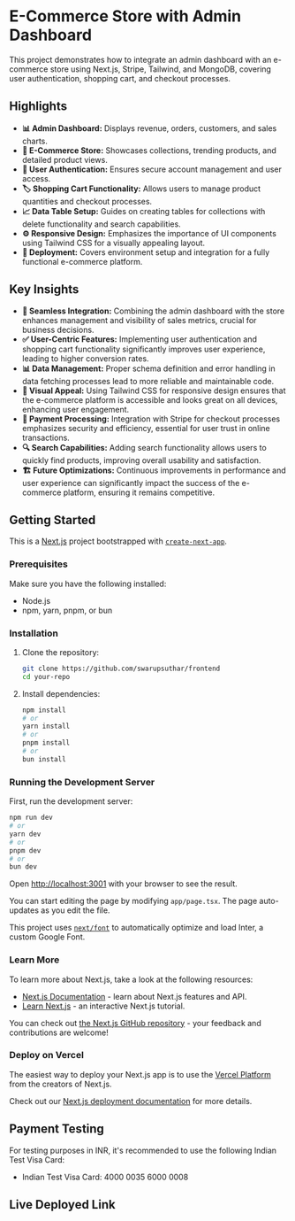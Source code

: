 # E-Commerce Store with Admin Dashboard

This project demonstrates how to integrate an admin dashboard with an e-commerce store using Next.js, Stripe, Tailwind, and MongoDB, covering user authentication, shopping cart, and checkout processes.

## Highlights

- **📊 Admin Dashboard:** Displays revenue, orders, customers, and sales charts.
- **🛒 E-Commerce Store:** Showcases collections, trending products, and detailed product views.
- **🔐 User Authentication:** Ensures secure account management and user access.
- **🏷️ Shopping Cart Functionality:** Allows users to manage product quantities and checkout processes.
- **📈 Data Table Setup:** Guides on creating tables for collections with delete functionality and search capabilities.
- **⚙️ Responsive Design:** Emphasizes the importance of UI components using Tailwind CSS for a visually appealing layout.
- **🚀 Deployment:** Covers environment setup and integration for a fully functional e-commerce platform.

## Key Insights

- **🔄 Seamless Integration:** Combining the admin dashboard with the store enhances management and visibility of sales metrics, crucial for business decisions.
- **✅ User-Centric Features:** Implementing user authentication and shopping cart functionality significantly improves user experience, leading to higher conversion rates.
- **📊 Data Management:** Proper schema definition and error handling in data fetching processes lead to more reliable and maintainable code.
- **🎨 Visual Appeal:** Using Tailwind CSS for responsive design ensures that the e-commerce platform is accessible and looks great on all devices, enhancing user engagement.
- **🔗 Payment Processing:** Integration with Stripe for checkout processes emphasizes security and efficiency, essential for user trust in online transactions.
- **🔍 Search Capabilities:** Adding search functionality allows users to quickly find products, improving overall usability and satisfaction.
- **🏗️ Future Optimizations:** Continuous improvements in performance and user experience can significantly impact the success of the e-commerce platform, ensuring it remains competitive.

## Getting Started

This is a [Next.js](https://nextjs.org/) project bootstrapped with [`create-next-app`](https://github.com/vercel/next.js/tree/canary/packages/create-next-app).

### Prerequisites

Make sure you have the following installed:
- Node.js
- npm, yarn, pnpm, or bun

### Installation

1. Clone the repository:
   ```bash
   git clone https://github.com/swarupsuthar/frontend
   cd your-repo
   ```

2. Install dependencies:
   ```bash
   npm install
   # or
   yarn install
   # or
   pnpm install
   # or
   bun install
   ```

### Running the Development Server

First, run the development server:

```bash
npm run dev
# or
yarn dev
# or
pnpm dev
# or
bun dev
```

Open [http://localhost:3001](http://localhost:3001) with your browser to see the result.

You can start editing the page by modifying `app/page.tsx`. The page auto-updates as you edit the file.

This project uses [`next/font`](https://nextjs.org/docs/basic-features/font-optimization) to automatically optimize and load Inter, a custom Google Font.

### Learn More

To learn more about Next.js, take a look at the following resources:
- [Next.js Documentation](https://nextjs.org/docs) - learn about Next.js features and API.
- [Learn Next.js](https://nextjs.org/learn) - an interactive Next.js tutorial.

You can check out [the Next.js GitHub repository](https://github.com/vercel/next.js/) - your feedback and contributions are welcome!

### Deploy on Vercel

The easiest way to deploy your Next.js app is to use the [Vercel Platform](https://vercel.com/new?utm_medium=default-template&filter=next.js&utm_source=create-next-app&utm_campaign=create-next-app-readme) from the creators of Next.js.

Check out our [Next.js deployment documentation](https://nextjs.org/docs/deployment) for more details.

## Payment Testing

For testing purposes in INR, it's recommended to use the following Indian Test Visa Card:

- Indian Test Visa Card: 4000 0035 6000 0008

## Live Deployed Link
